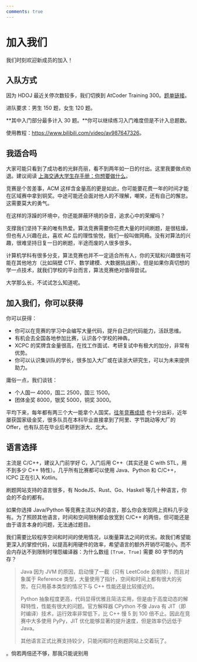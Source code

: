 ```yaml
---
comments: true
---
```


# 加入我们

我们时刻欢迎新成员的加入！

## 入队方式

因为 HDOJ 最近关停次数较多，我们切换到 AtCoder Training 300。[题单链接](https://vjudge.net/article/3299)。

进队要求：男生 150 题，女生 120 题。

**其中入门部分最多计入 30 题。**你可以继续练习入门难度但是不计入总题数。

使用教程：<https://www.bilibili.com/video/av987647326>。

## 我适合吗

大家可能只看到了成功者的光鲜亮丽，看不到两年如一日的付出。这里我要做点劝退。建议阅读 [上海交通大学生存手册：你想要做什么](https://survivesjtu.gitbook.io/survivesjtumanual/li-zhi-pian/ben-ke-si-nian-yao-zuo-shen-me)。

竞赛是个苦差事，ACM 这样含金量高的更是如此，你可能要花费一年的时间才能在区域赛中拿到铜奖。中途可能还会面对他人的不理解，嘲笑，还有自己的懈怠。这需要莫大的勇气。

在这样的浮躁的环境中，你还能屏蔽环境的杂音，追求心中的荣耀吗？

支撑我们坚持下来的唯有热爱。算法竞赛需要你花费大量的时间刷题，是很枯燥，但也有人兴趣在此，喜欢 AC 后的理性愉悦，我们一般叫做网瘾。没有对算法的兴趣，很难坚持日复一日的刷题，半途而废的人很多很多。

计算机学科有很多分支，算法竞赛也并不一定适合所有人，你的天赋和兴趣很有可能在其他地方（比如隔壁 CTF、数学建模、大数据挑战赛）。但是如果你真切想的学一点技术，就我们学校的平台而言，算法竞赛绝对值得尝试。

大学那么长，不试试怎么知道呢。

## 加入我们，你可以获得

你可以获得：

- 你可以在竞赛的学习中会编写大量代码，提升自己的代码能力，活跃思维。
- 有机会去全国各地参加比赛，认识各个学校的神犇。
- XCPC 的奖牌含金量很高，在找工作面试、考研复试中有极大的加分，非常有优势。
- 你可以认识集训队的学长，很多加入大厂或在读浙大研究生，可以为未来提供助力。

庸俗一点，我们谈钱：

- 个人国一 4000，国二 2500，国三 1500。
- 团体金奖 8000，银奖 5000，铜奖 3000。

平均下来，每年都有两三个大一能拿个人国奖。[往年竞赛成绩](./about/history.md) 也十分出彩，近年屡获国家级金奖，很多队员在本科毕业直接拿到了阿里、字节跳动等大厂的 Offer，也有队员在毕业后考研到浙大、北大。

## 语言选择

主流是 C/C++，建议入门前学好 C，入门后用 C++（其实还是 C with STL，用不到多少 C++ 特性）。几乎所有比赛都可以使用 Java、Python 和 C/C++，ICPC 正在引入 Kotlin。

刷题网站支持的语言很多，有 NodeJS、Rust、Go、Haskell 等几十种语言，你会的不会的都有。

如果你选择 Java/Python 等竞赛主流以外的语言，那么你会发现网上资料几乎没有。为了照顾其他语言，时间和空间限制都会放宽到 C/C++ 的两倍，但可能还是由于语言本身的问题，无法通过题目。

我们需要比较程序空间和时间的使用情况，以衡量算法之间的优劣。故我们希望能更深入的掌控代码，以提高利用硬件的效率，希望语言的额外开销尽可能小。而不会内存达不到限制时埋怨编译器：为什么数组 `[True, True]` 需要 80 字节的内存？

> Java 因为 JVM 的原因，启动慢了一截（只有 LeetCode 会剔除），而且对象属于 Reference 类型，大量使用了指针，空间和时间上都有很大的劣势。在只用基本类型的情况下与 C++ 性能还是比较接近的。
>
> Python 抽象程度更高，代码显得优雅且简洁实用，但是由于高度动态的解释特性，性能有很大的问题。官方解释器 CPython 不像 Java 有 JIT（即时编译）技术，运行效率非常低下，比 C++ 慢 5 到 100 倍不止。因此在竞赛中大多使用 PyPy，JIT 优化能够显著的提升速度，但是效率仍远低于 Java。
>
> 其他语言正式比赛支持较少，只能闲暇时在刷题网站上交着玩了。

。倘若两倍还不够，那我只能说别用
